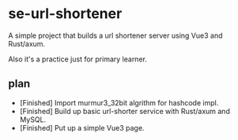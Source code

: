 # se-url-shortener

A simple project that builds a url shortener server using Vue3 and Rust/axum.

Also it's a practice just for primary learner.

## plan
- [Finished] Import murmur3_32bit algrithm for hashcode impl. 
- [Finished] Build up basic url-shorter service with Rust/axum and MySQL.
- [Finished] Put up a simple Vue3 page.

